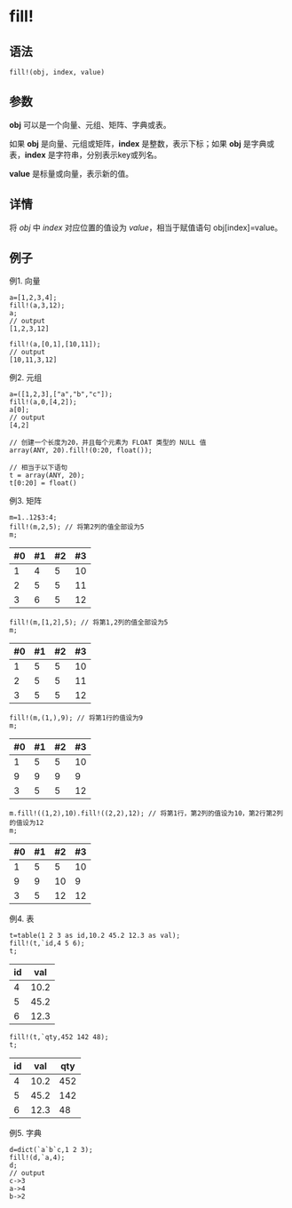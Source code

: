 # fill!

## 语法

`fill!(obj, index, value)`

## 参数

**obj** 可以是一个向量、元组、矩阵、字典或表。

如果 **obj** 是向量、元组或矩阵，**index** 是整数，表示下标；如果 **obj** 是字典或表，**index**
是字符串，分别表示key或列名。

**value** 是标量或向量，表示新的值。

## 详情

将 *obj* 中 *index* 对应位置的值设为 *value*，相当于赋值语句
obj[index]=value。

## 例子

例1. 向量

```
a=[1,2,3,4];
fill!(a,3,12);
a;
// output
[1,2,3,12]

fill!(a,[0,1],[10,11]);
// output
[10,11,3,12]
```

例2. 元组

```
a=([1,2,3],["a","b","c"]);
fill!(a,0,[4,2]);
a[0];
// output
[4,2]

// 创建一个长度为20，并且每个元素为 FLOAT 类型的 NULL 值
array(ANY, 20).fill!(0:20, float());

// 相当于以下语句
t = array(ANY, 20);
t[0:20] = float()
```

例3. 矩阵

```
m=1..12$3:4;
fill!(m,2,5); // 将第2列的值全部设为5
m;
```

| #0 | #1 | #2 | #3 |
| --- | --- | --- | --- |
| 1 | 4 | 5 | 10 |
| 2 | 5 | 5 | 11 |
| 3 | 6 | 5 | 12 |

```
fill!(m,[1,2],5); // 将第1,2列的值全部设为5
m;
```

| #0 | #1 | #2 | #3 |
| --- | --- | --- | --- |
| 1 | 5 | 5 | 10 |
| 2 | 5 | 5 | 11 |
| 3 | 5 | 5 | 12 |

```
fill!(m,(1,),9); // 将第1行的值设为9
m;
```

| #0 | #1 | #2 | #3 |
| --- | --- | --- | --- |
| 1 | 5 | 5 | 10 |
| 9 | 9 | 9 | 9 |
| 3 | 5 | 5 | 12 |

```
m.fill!((1,2),10).fill!((2,2),12); // 将第1行，第2列的值设为10，第2行第2列的值设为12
m;
```

| #0 | #1 | #2 | #3 |
| --- | --- | --- | --- |
| 1 | 5 | 5 | 10 |
| 9 | 9 | 10 | 9 |
| 3 | 5 | 12 | 12 |

例4. 表

```
t=table(1 2 3 as id,10.2 45.2 12.3 as val);
fill!(t,`id,4 5 6);
t;
```

| id | val |
| --- | --- |
| 4 | 10.2 |
| 5 | 45.2 |
| 6 | 12.3 |

```
fill!(t,`qty,452 142 48);
t;
```

| id | val | qty |
| --- | --- | --- |
| 4 | 10.2 | 452 |
| 5 | 45.2 | 142 |
| 6 | 12.3 | 48 |

例5. 字典

```
d=dict(`a`b`c,1 2 3);
fill!(d,`a,4);
d;
// output
c->3
a->4
b->2
```

